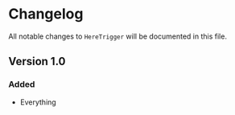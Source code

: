 # Changelog

All notable changes to `HereTrigger` will be documented in this file.

## Version 1.0

### Added
- Everything
